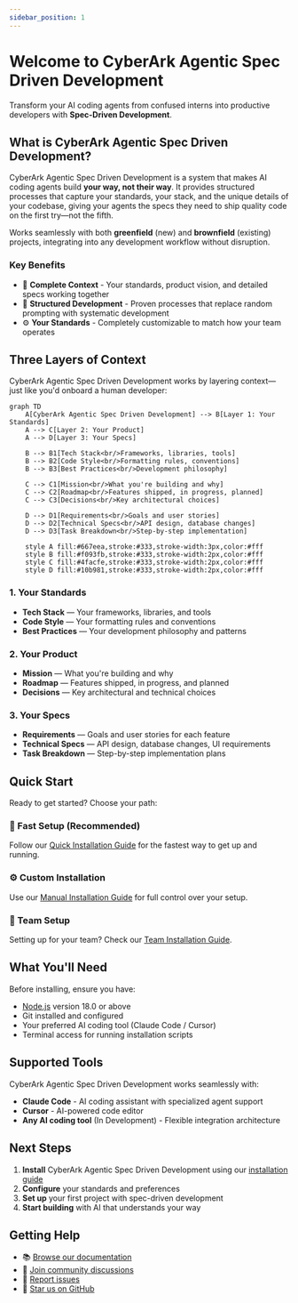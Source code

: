 ```yaml
---
sidebar_position: 1
---
```


# Welcome to CyberArk Agentic Spec Driven Development

Transform your AI coding agents from confused interns into productive developers with **Spec-Driven Development**.

## What is CyberArk Agentic Spec Driven Development?

CyberArk Agentic Spec Driven Development is a system that makes AI coding agents build **your way, not their way**. It provides structured processes that capture your standards, your stack, and the unique details of your codebase, giving your agents the specs they need to ship quality code on the first try—not the fifth.

Works seamlessly with both **greenfield** (new) and **brownfield** (existing) projects, integrating into any development workflow without disruption.

### Key Benefits

- 🎯 **Complete Context** - Your standards, product vision, and detailed specs working together
- 🔄 **Structured Development** - Proven processes that replace random prompting with systematic development
- ⚙️ **Your Standards** - Completely customizable to match how your team operates

## Three Layers of Context

CyberArk Agentic Spec Driven Development works by layering context—just like you'd onboard a human developer:

```mermaid
graph TD
    A[CyberArk Agentic Spec Driven Development] --> B[Layer 1: Your Standards]
    A --> C[Layer 2: Your Product]
    A --> D[Layer 3: Your Specs]
    
    B --> B1[Tech Stack<br/>Frameworks, libraries, tools]
    B --> B2[Code Style<br/>Formatting rules, conventions]
    B --> B3[Best Practices<br/>Development philosophy]
    
    C --> C1[Mission<br/>What you're building and why]
    C --> C2[Roadmap<br/>Features shipped, in progress, planned]
    C --> C3[Decisions<br/>Key architectural choices]
    
    D --> D1[Requirements<br/>Goals and user stories]
    D --> D2[Technical Specs<br/>API design, database changes]
    D --> D3[Task Breakdown<br/>Step-by-step implementation]
    
    style A fill:#667eea,stroke:#333,stroke-width:3px,color:#fff
    style B fill:#f093fb,stroke:#333,stroke-width:2px,color:#fff
    style C fill:#4facfe,stroke:#333,stroke-width:2px,color:#fff
    style D fill:#10b981,stroke:#333,stroke-width:2px,color:#fff
```

### 1. Your Standards
- **Tech Stack** — Your frameworks, libraries, and tools
- **Code Style** — Your formatting rules and conventions
- **Best Practices** — Your development philosophy and patterns

### 2. Your Product
- **Mission** — What you're building and why
- **Roadmap** — Features shipped, in progress, and planned
- **Decisions** — Key architectural and technical choices

### 3. Your Specs
- **Requirements** — Goals and user stories for each feature
- **Technical Specs** — API design, database changes, UI requirements
- **Task Breakdown** — Step-by-step implementation plans

## Quick Start

Ready to get started? Choose your path:

### 🚀 Fast Setup (Recommended)
Follow our [Quick Installation Guide](/docs/installation/quick-start) for the fastest way to get up and running.

### ⚙️ Custom Installation
Use our [Manual Installation Guide](/docs/installation/manual) for full control over your setup.

### 👥 Team Setup
Setting up for your team? Check our [Team Installation Guide](/docs/installation/team-setup).

## What You'll Need

Before installing, ensure you have:

- [Node.js](https://nodejs.org/en/download/) version 18.0 or above
- Git installed and configured
- Your preferred AI coding tool (Claude Code / Cursor)
- Terminal access for running installation scripts

## Supported Tools

CyberArk Agentic Spec Driven Development works seamlessly with:

- **Claude Code** - AI coding assistant with specialized agent support
- **Cursor** - AI-powered code editor
- **Any AI coding tool** (In Development) - Flexible integration architecture

## Next Steps

1. **Install** CyberArk Agentic Spec Driven Development using our [installation guide](/docs/installation/overview)
2. **Configure** your standards and preferences
3. **Set up** your first project with spec-driven development
4. **Start building** with AI that understands your way

## Getting Help

- 📚 [Browse our documentation](/docs/installation/overview)
- 💬 [Join community discussions](https://github.com/ChenReuven/cyberark-ai-spec-os/discussions)
- 🐛 [Report issues](https://github.com/ChenReuven/cyberark-ai-spec-os/issues)
- 🌟 [Star us on GitHub](https://github.com/ChenReuven/cyberark-ai-spec-os)
